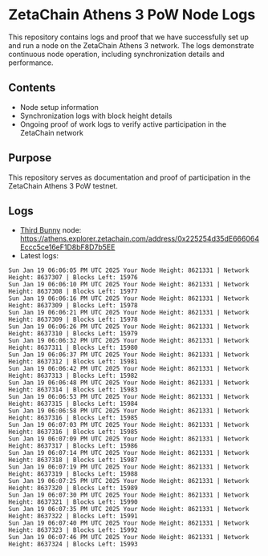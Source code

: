 # ZetaChain Athens 3 PoW Node Logs
This repository contains logs and proof that we have successfully set up and run a node on the ZetaChain Athens 3 network. The logs demonstrate continuous node operation, including synchronization details and performance.

## Contents
- Node setup information
- Synchronization logs with block height details
- Ongoing proof of work logs to verify active participation in the ZetaChain network

## Purpose
This repository serves as documentation and proof of participation in the ZetaChain Athens 3 PoW testnet.

## Logs

- [Third Bunny](https://thirdbunny.xyz/) node: https://athens.explorer.zetachain.com/address/0x225254d35dE666064Eccc5ce16eF1D8bF8D7b5EE
- Latest logs:
```
Sun Jan 19 06:06:05 PM UTC 2025 Your Node Height: 8621331 | Network Height: 8637307 | Blocks Left: 15976
Sun Jan 19 06:06:10 PM UTC 2025 Your Node Height: 8621331 | Network Height: 8637308 | Blocks Left: 15977
Sun Jan 19 06:06:16 PM UTC 2025 Your Node Height: 8621331 | Network Height: 8637309 | Blocks Left: 15978
Sun Jan 19 06:06:21 PM UTC 2025 Your Node Height: 8621331 | Network Height: 8637309 | Blocks Left: 15978
Sun Jan 19 06:06:26 PM UTC 2025 Your Node Height: 8621331 | Network Height: 8637310 | Blocks Left: 15979
Sun Jan 19 06:06:32 PM UTC 2025 Your Node Height: 8621331 | Network Height: 8637311 | Blocks Left: 15980
Sun Jan 19 06:06:37 PM UTC 2025 Your Node Height: 8621331 | Network Height: 8637312 | Blocks Left: 15981
Sun Jan 19 06:06:42 PM UTC 2025 Your Node Height: 8621331 | Network Height: 8637313 | Blocks Left: 15982
Sun Jan 19 06:06:48 PM UTC 2025 Your Node Height: 8621331 | Network Height: 8637314 | Blocks Left: 15983
Sun Jan 19 06:06:53 PM UTC 2025 Your Node Height: 8621331 | Network Height: 8637315 | Blocks Left: 15984
Sun Jan 19 06:06:58 PM UTC 2025 Your Node Height: 8621331 | Network Height: 8637316 | Blocks Left: 15985
Sun Jan 19 06:07:03 PM UTC 2025 Your Node Height: 8621331 | Network Height: 8637316 | Blocks Left: 15985
Sun Jan 19 06:07:09 PM UTC 2025 Your Node Height: 8621331 | Network Height: 8637317 | Blocks Left: 15986
Sun Jan 19 06:07:14 PM UTC 2025 Your Node Height: 8621331 | Network Height: 8637318 | Blocks Left: 15987
Sun Jan 19 06:07:19 PM UTC 2025 Your Node Height: 8621331 | Network Height: 8637319 | Blocks Left: 15988
Sun Jan 19 06:07:25 PM UTC 2025 Your Node Height: 8621331 | Network Height: 8637320 | Blocks Left: 15989
Sun Jan 19 06:07:30 PM UTC 2025 Your Node Height: 8621331 | Network Height: 8637321 | Blocks Left: 15990
Sun Jan 19 06:07:35 PM UTC 2025 Your Node Height: 8621331 | Network Height: 8637322 | Blocks Left: 15991
Sun Jan 19 06:07:40 PM UTC 2025 Your Node Height: 8621331 | Network Height: 8637323 | Blocks Left: 15992
Sun Jan 19 06:07:46 PM UTC 2025 Your Node Height: 8621331 | Network Height: 8637324 | Blocks Left: 15993
```
